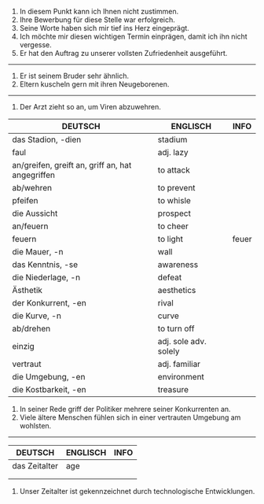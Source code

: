 
1. In diesem Punkt kann ich Ihnen nicht zustimmen.
2. Ihre Bewerbung für diese Stelle war erfolgreich.
3. Seine Worte haben sich mir tief ins Herz eingeprägt.
4. Ich möchte mir diesen wichtigen Termin einprägen, damit ich ihn nicht vergesse.
5. Er hat den Auftrag zu unserer vollsten Zufriedenheit ausgeführt.

______

1. Er ist seinem Bruder sehr ähnlich.
2. Eltern kuscheln gern mit ihren Neugeborenen.

_____
1. Der Arzt zieht so an, um Viren abzuwehren.

| DEUTSCH                                          | ENGLISCH              | INFO  |
| ------------------------------------------------ | --------------------- | ----- |
| das Stadion, -dien                               | stadium               |       |
| faul                                             | adj. lazy             |       |
| an/greifen, greift an, griff an, hat angegriffen | to attack             |       |
| ab/wehren                                        | to prevent            |       |
| pfeifen                                          | to whisle             |       |
| die Aussicht                                     | prospect              |       |
| an/feuern                                        | to cheer              |       |
| feuern                                           | to light              | feuer |
| die Mauer, -n                                    | wall                  |       |
| das Kenntnis, -se                                | awareness             |       |
| die Niederlage, -n                               | defeat                |       |
| Ästhetik                                         | aesthetics            |       |
| der Konkurrent, -en                              | rival                 |       |
| die Kurve, -n                                    | curve                 |       |
| ab/drehen                                        | to turn off           |       |
| einzig                                           | adj. sole adv. solely |       |
| vertraut                                         | adj. familiar         |       |
| die Umgebung, -en                                | environment           |       |
| die Kostbarkeit, -en                             | treasure              |       |

1. In seiner Rede griff der Politiker mehrere seiner Konkurrenten an.
2. Viele ältere Menschen fühlen sich in einer vertrauten Umgebung am wohlsten.

_____

| DEUTSCH       | ENGLISCH | INFO |
| ------------- | -------- | ---- |
| das Zeitalter | age      |      |
|               |          |      |
|               |          |      |

1. Unser Zeitalter ist gekennzeichnet durch technologische Entwicklungen.